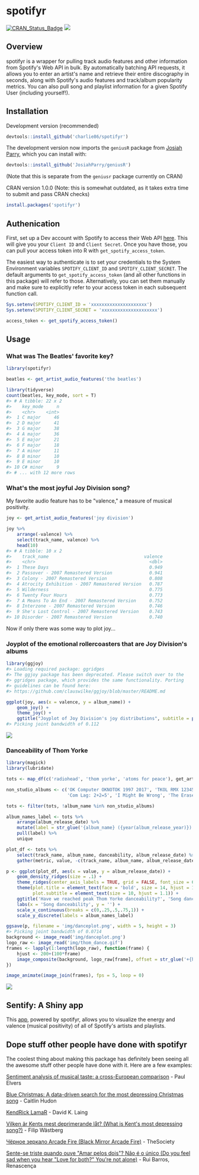 
<!-- README.md is generated from README.Rmd. Please edit that file -->
spotifyr
========

[![CRAN\_Status\_Badge](http://www.r-pkg.org/badges/version/spotifyr?color=green)](https://cran.r-project.org/package=spotifyr) ![](http://cranlogs.r-pkg.org/badges/grand-total/spotifyr?color=green)

Overview
--------

spotifyr is a wrapper for pulling track audio features and other information from Spotify's Web API in bulk. By automatically batching API requests, it allows you to enter an artist's name and retrieve their entire discography in seconds, along with Spotify's audio features and track/album popularity metrics. You can also pull song and playlist information for a given Spotify User (including yourself!).

Installation
------------

Development version (recommended)

``` r
devtools::install_github('charlie86/spotifyr')
```

The development version now imports the `geniusR` package from [Josiah Parry](https://github.com/JosiahParry/geniusR), which you can install with:

``` r
devtools::install_github('JosiahParry/geniusR')
```

(Note that this is separate from the `geniusr` package currently on CRAN)

CRAN version 1.0.0 (Note: this is somewhat outdated, as it takes extra time to submit and pass CRAN checks)

``` r
install.packages('spotifyr')
```

Authenication
-------------

First, set up a Dev account with Spotify to access their Web API [here](https://developer.spotify.com/my-applications/#!/applications). This will give you your `Client ID` and `Client Secret`. Once you have those, you can pull your access token into R with `get_spotify_access_token`.

The easiest way to authenticate is to set your credentials to the System Environment variables `SPOTIFY_CLIENT_ID` and `SPOTIFY_CLIENT_SECRET`. The default arguments to `get_spotify_access_token` (and all other functions in this package) will refer to those. Alternatively, you can set them manually and make sure to explicitly refer to your access token in each subsequent function call.

``` r
Sys.setenv(SPOTIFY_CLIENT_ID = 'xxxxxxxxxxxxxxxxxxxxx')
Sys.setenv(SPOTIFY_CLIENT_SECRET = 'xxxxxxxxxxxxxxxxxxxxx')

access_token <- get_spotify_access_token()
```

Usage
-----

### What was The Beatles' favorite key?

``` r
library(spotifyr)
```

``` r
beatles <- get_artist_audio_features('the beatles')
```

``` r
library(tidyverse)
count(beatles, key_mode, sort = T)
#> # A tibble: 22 x 2
#>    key_mode     n
#>    <chr>    <int>
#>  1 C major     46
#>  2 D major     41
#>  3 G major     38
#>  4 A major     36
#>  5 E major     21
#>  6 F major     18
#>  7 A minor     11
#>  8 B minor     10
#>  9 E minor     10
#> 10 C# minor     9
#> # ... with 12 more rows
```

### What's the most joyful Joy Division song?

My favorite audio feature has to be "valence," a measure of musical positivity.

``` r
joy <- get_artist_audio_features('joy division')
```

``` r
joy %>% 
    arrange(-valence) %>% 
    select(track_name, valence) %>% 
    head(10)
#> # A tibble: 10 x 2
#>    track_name                                    valence
#>    <chr>                                           <dbl>
#>  1 These Days                                      0.949
#>  2 Passover - 2007 Remastered Version              0.941
#>  3 Colony - 2007 Remastered Version                0.808
#>  4 Atrocity Exhibition - 2007 Remastered Version   0.787
#>  5 Wilderness                                      0.775
#>  6 Twenty Four Hours                               0.773
#>  7 A Means To An End - 2007 Remastered Version     0.752
#>  8 Interzone - 2007 Remastered Version             0.746
#>  9 She's Lost Control - 2007 Remastered Version    0.743
#> 10 Disorder - 2007 Remastered Version              0.740
```

Now if only there was some way to plot joy...

### Joyplot of the emotional rollercoasters that are Joy Division's albums

``` r
library(ggjoy)
#> Loading required package: ggridges
#> The ggjoy package has been deprecated. Please switch over to the
#> ggridges package, which provides the same functionality. Porting
#> guidelines can be found here:
#> https://github.com/clauswilke/ggjoy/blob/master/README.md

ggplot(joy, aes(x = valence, y = album_name)) + 
    geom_joy() + 
    theme_joy() +
    ggtitle("Joyplot of Joy Division's joy distributions", subtitle = paste0("Based on valence pulled from Spotify's Web API with spotifyr"))
#> Picking joint bandwidth of 0.112
```

![](man/figures/README-unnamed-chunk-7-1.png)

### Danceability of Thom Yorke

``` r
library(magick)
library(lubridate)

tots <- map_df(c('radiohead', 'thom yorke', 'atoms for peace'), get_artist_audio_features)
```

``` r
non_studio_albums <- c('OK Computer OKNOTOK 1997 2017', 'TKOL RMX 1234567', 'In Rainbows Disk 2', 
                       'Com Lag: 2+2=5', 'I Might Be Wrong', 'The Eraser Rmxs')

tots <- filter(tots, !album_name %in% non_studio_albums)

album_names_label <- tots %>% 
    arrange(album_release_date) %>% 
    mutate(label = str_glue('{album_name} ({year(album_release_year)})')) %>% 
    pull(label) %>% 
    unique

plot_df <- tots %>% 
    select(track_name, album_name, danceability, album_release_date) %>% 
    gather(metric, value, -c(track_name, album_name, album_release_date))

p <- ggplot(plot_df, aes(x = value, y = album_release_date)) + 
    geom_density_ridges(size = .1) +
    theme_ridges(center_axis_labels = TRUE, grid = FALSE, font_size = 6) +
    theme(plot.title = element_text(face = 'bold', size = 14, hjust = 1.25),
          plot.subtitle = element_text(size = 10, hjust = 1.1)) +
    ggtitle('Have we reached peak Thom Yorke danceability?', 'Song danceability by album - Radiohead, Thom Yorke, and Atoms for Peace') +
    labs(x = 'Song danceability', y = '') +
    scale_x_continuous(breaks = c(0,.25,.5,.75,1)) +
    scale_y_discrete(labels = album_names_label)

ggsave(p, filename = 'img/danceplot.png', width = 5, height = 3)
#> Picking joint bandwidth of 0.0714
background <- image_read('img/danceplot.png')
logo_raw <- image_read('img/thom_dance.gif')
frames <- lapply(1:length(logo_raw), function(frame) {
    hjust <- 200+(100*frame)
    image_composite(background, logo_raw[frame], offset = str_glue('+{hjust}+400'))
})

image_animate(image_join(frames), fps = 5, loop = 0)
```

![](man/figures/README-unnamed-chunk-9-1.gif)

Sentify: A Shiny app
--------------------

This [app](http://rcharlie.net/sentify/), powered by spotifyr, allows you to visualize the energy and valence (musical positivity) of all of Spotify's artists and playlists.

Dope stuff other people have done with spotifyr
-----------------------------------------------

The coolest thing about making this package has definitely been seeing all the awesome stuff other people have done with it. Here are a few examples:

[Sentiment analysis of musical taste: a cross-European comparison](http://paulelvers.com/post/emotionsineuropeanmusic/) - Paul Elvers

[Blue Christmas: A data-driven search for the most depressing Christmas song](https://caitlinhudon.com/2017/12/22/blue-christmas/) - Caitlin Hudon

[KendRick LamaR](https://davidklaing.github.io/kendrick-lamar-data-science/) - David K. Laing

[Vilken är Kents mest deprimerande låt? (What is Kent's most depressing song?)](http://dataland.rbind.io/2017/11/07/vilken-%C3%A4r-kents-mest-deprimerande-lat/) - Filip Wästberg

[Чёрное зеркало Arcade Fire (Black Mirror Arcade Fire)](http://thesociety.ru/arcadefire) - TheSociety

[Sente-se triste quando ouve "Amar pelos dois"? Não é o único (Do you feel sad when you hear "Love for both?" You're not alone)](http://rr.sapo.pt/especial/112355/sente-se-triste-quando-ouve-amar-pelos-dois-nao-e-o-unico) - Rui Barros, Renascença
